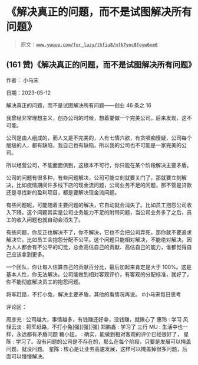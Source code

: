 # 《解决真正的问题，而不是试图解决所有问题》

> 原文：[`www.yuque.com/for_lazy/thfiu8/nfk7yoc8foyw6xm6`](https://www.yuque.com/for_lazy/thfiu8/nfk7yoc8foyw6xm6)



## (161 赞)《解决真正的问题，而不是试图解决所有问题》 

作者： 小马宋 

日期：2023-05-12 

解决真正的问题，而不是试图解决所有问题——创业 46 条之 16 

我曾经非常理想主义，创办公司的时候，想着要做一个完美公司。后来发现，这不可能。 

公司是由人组成的，而人又是不完美的，人有七情六欲，有贪嗔痴慢疑，公司每个层级的人，都有缺陷，我自己也有缺陷，所以我的公司也不可能是一家完美的公司。 

所以经营公司，不能面面俱到，这根本不可行，你只能在某个阶段解决主要矛盾。 

公司的问题有很多种，有些问题解决，公司可能立刻就要关门了，那就要立刻解决，比如疫情期间许多线下店的现金流问题，公司业务不足的问题，那不管是贷款还是寻找新的盈利项目，都是要解决现金流问题。 

有些问题呢，可能随着主要问题的解决，它自动就会消失了。比如员工抱怨公司收入下降，这个问题其实是公司业务能力不足的附带问题，当公司业务多了之后，员工的收入问题也就自动会消失了。 

有些问题，你反正也解决不了，你不解决，它也不会把公司弄死，那你就不要追求解决它。比如员工会抱怨分配不公平。这个问题只能相对解决，不能绝对解决。因为人人都会有不公平的幻觉，总会高估自己的贡献、高估自己的能力，谁都觉得自己应该拿到更多。 

一个团队，你让每人估算自己的贡献百分比，最后加起来肯定是大于 100%。这是基本人性，你无法解决。公司能做到相对客观评价，有客观的分配标准，就好了，你不能彻底解决员工的抱怨问题。 

将军赶路，不打小兔，解决主要矛盾，其他的看情况再说。 #小马宋每日思考 

评论区： 

周彦充 : 公司越大，事情越多，有钱赚还好😁，没钱赚，就揪心了 惠玲 : 学习 风轻云淡 : 将军赶路，不打小兔[强][强][强] 郑鹏鑫 : 学习了 三行 MU : 生活中也一样，永远都有矛盾问题 糖小妞。 : 确实，能做到相对客观的评价已经很好了， 星陈 : 学习了。没有问题的公司是不存在的，那么在每个阶段，只要是发展可以掩盖问题，就没问题。 星陈 : 核心是让业务高速发展，这样可以掩盖掉很多问题，后面可以慢慢解决。